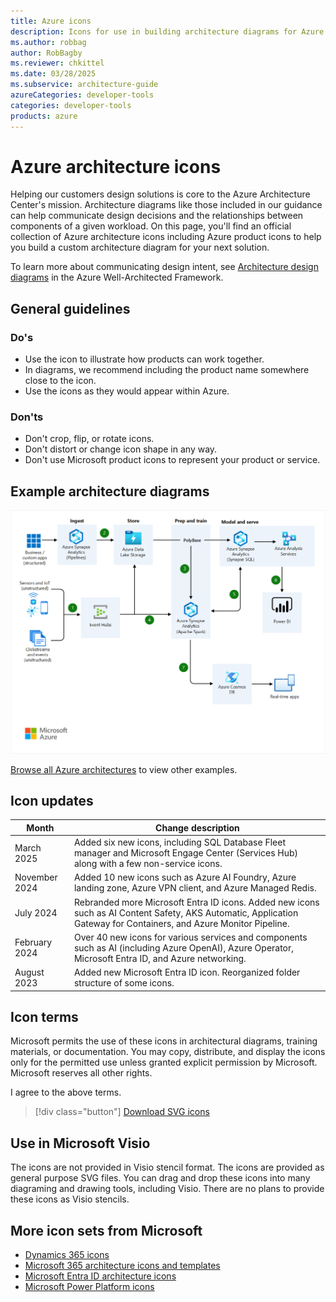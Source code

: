 ```yaml
---
title: Azure icons
description: Icons for use in building architecture diagrams for Azure
ms.author: robbag
author: RobBagby
ms.reviewer: chkittel
ms.date: 03/28/2025
ms.subservice: architecture-guide
azureCategories: developer-tools
categories: developer-tools
products: azure
---
```


# Azure architecture icons

Helping our customers design solutions is core to the Azure Architecture Center's mission. Architecture diagrams like those included in our guidance can help communicate design decisions and the relationships between components of a given workload. On this page, you'll find an official collection of Azure architecture icons including Azure product icons to help you build a custom architecture diagram for your next solution.

To learn more about communicating design intent, see [Architecture design diagrams](/azure/well-architected/architect-role/design-diagrams) in the Azure Well-Architected Framework.

## General guidelines

### Do's

- Use the icon to illustrate how products can work together.
- In diagrams, we recommend including the product name somewhere close to the icon.
- Use the icons as they would appear within Azure.

### Don'ts

- Don't crop, flip, or rotate icons.
- Don't distort or change icon shape in any way.
- Don't use Microsoft product icons to represent your product or service.

## Example architecture diagrams

![Diagram that shows real-time analytics on big data architecture.](./images/real-time-analytics.png)

[Browse all Azure architectures](../browse/index.yml) to view other examples.

## Icon updates

|Month|Change description|
|--------------|--------------|
|March 2025|Added six new icons, including SQL Database Fleet manager and Microsoft Engage Center (Services Hub) along with a few non-service icons.|
|November 2024|Added 10 new icons such as Azure AI Foundry, Azure landing zone, Azure VPN client, and Azure Managed Redis.|
|July 2024|Rebranded more Microsoft Entra ID icons. Added new icons such as AI Content Safety, AKS Automatic, Application Gateway for Containers, and Azure Monitor Pipeline.|
|February 2024|Over 40 new icons for various services and components such as AI (including Azure OpenAI), Azure Operator, Microsoft Entra ID, and Azure networking.|
|August 2023|Added new Microsoft Entra ID icon. Reorganized folder structure of some icons.|

## Icon terms

Microsoft permits the use of these icons in architectural diagrams, training materials, or documentation. You may copy, distribute, and display the icons only for the permitted use unless granted explicit permission by Microsoft. Microsoft reserves all other rights.

<div id="consent-checkbox">
I agree to the above terms.
</div>

 > [!div class="button"]
 > [Download SVG icons](https://arch-center.azureedge.net/icons/Azure_Public_Service_Icons_V21.zip)

## Use in Microsoft Visio

The icons are not provided in Visio stencil format. The icons are provided as general purpose SVG files. You can drag and drop these icons into many diagraming and drawing tools, including Visio. There are no plans to provide these icons as Visio stencils.

## More icon sets from Microsoft

- [Dynamics 365 icons](/dynamics365/get-started/icons)
- [Microsoft 365 architecture icons and templates](/microsoft-365/solutions/architecture-icons-templates)
- [Microsoft Entra ID architecture icons](/entra/architecture/architecture-icons)
- [Microsoft Power Platform icons](/power-platform/guidance/icons)
